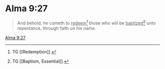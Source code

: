 # Alma 9:27

> And behold, he cometh to <u>redeem</u>[^a] those who will be <u>baptized</u>[^b] unto repentance, through faith on his name.

[Alma 9:27](https://www.churchofjesuschrist.org/study/scriptures/bofm/alma/9?lang=eng&id=p27#p27)


[^a]: TG [[Redemption]].
[^b]: TG [[Baptism, Essential]].
